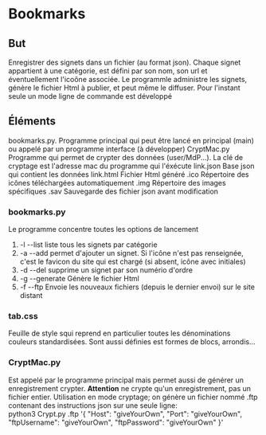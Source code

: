 # Bookmarks

## But
Enregistrer des signets dans un fichier (au format json).
Chaque signet appartient à une catégorie, est défini par son nom, son url et éventuellement l'icoône associée.
Le programmle administre les signets, génère le fichier Html à publier, et peut même le diffuser.
Pour l'instant seule un mode ligne de commande est développé

## Éléments
bookmarks.py. Programme principal qui peut être lancé en principal (main) ou appelé par un programme interface (à développer)
CryptMac.py   Programme qui permet de crypter des données (user/MdP...). La clé de cryptage est l'adresse mac du programme qui l'éxécute
link.json     Base json qui contient les données
link.html     Fichier Html généré
.ico          Répertoire des icônes téléchargées automatiquement
.img          Répertoire des images spécifiques
.sav          Sauvegarde des fichier json avant modification

### bookmarks.py
Le programme concentre toutes les options de lancement
1. -l --list  liste tous les signets par catégorie
2. -a --add   permet d'ajouter un signet. Si l'icône n'est pas renseignée, c'est le favicon du site qui est chargé (si absent, icône avec initiales)
3. -d --del   supprime un signet par son numério d'ordre
4. -g --generate Génère le fichier Html
5. -f --ftp   Envoie les nouveaux fichiers (depuis le dernier envoi) sur le site distant

### tab.css
Feuille de style squi reprend en particulier toutes les dénominations couleurs standardisées.
Sont aussi définies est formes de blocs, arrondis...

### CryptMac.py
Est appelé par le programme principal mais permet aussi de générer un enregistrement crypter.
**Attention** ne crypte qu'un enregistrement, pas un fichier entier.
Utilisation en mode cryptage; on génère un fichier nommé .ftp contenant des instructions json sur une seule ligne:  
python3 Crypt.py .ftp '{ "Host": "giveYourOwn", "Port": "giveYourOwn", "ftpUsername": "giveYourOwn", "ftpPassword": "giveYourOwn" }'



